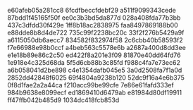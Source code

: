 e60afeb05a281cc8
6fcdfbeccfdebf29
a511f9099343cede
87bdd1f45165f50f
ee0c3b3bd5da877d
028a408fda77b3bb
437c3dfdd30f429e
1ff8b18ac2838975
faa8497869188b00
e88dde8b8d4de722
735c99f2238bc20c
33f2f276b5429a9f
a6115050db6aecc7
834582f832974f58
2c6cbb40b58593f2
f7e66988e98b0ccf
a4beb563c5578e6b
a2687a400d8dd3ee
e1e18b89e86c2c50
ed422f8a201e3f09
81870e40dd64fd76
1e918e4c325d68da
5f5d6cb88b3c85fd
f988c4fa7e73ec62
a6b058041d2be898
c4e1354dafb045e5
3a0d2508fa7f1a0d
2852dd42848f6025
69f4804a9238b120
52dc9f16a4e6b375
0f8d1fae2a2a44ca
f210acc99be99cfe
7e86e61fafd333ef
984b9638e8099ecf
ed1869410d6479ab
e81984d80df19911
ff47ffb042b485d9
1034dc418fcb853d
